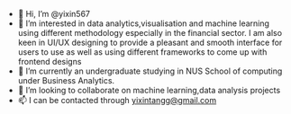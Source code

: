 - 👋 Hi, I’m @yixin567
- 👀 I’m interested in data analytics,visualisation and machine learning using different methodology especially in the financial sector. I am also keen in UI/UX designing to provide a pleasant and smooth interface for users to use as well as using different frameworks to come up with frontend designs 
- 🌱 I’m currently an undergraduate studying in NUS School of computing under Business Analytics. 
- 💞️ I’m looking to collaborate on machine learning,data analysis projects
- 📫 I can be contacted through yixintangg@gmail.com

<!---
yixin567/yixin567 is a ✨ special ✨ repository because its `README.md` (this file) appears on your GitHub profile.
You can click the Preview link to take a look at your changes.
--->
